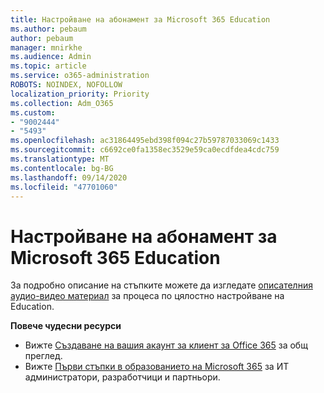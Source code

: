 ```yaml
---
title: Настройване на абонамент за Microsoft 365 Education
ms.author: pebaum
author: pebaum
manager: mnirkhe
ms.audience: Admin
ms.topic: article
ms.service: o365-administration
ROBOTS: NOINDEX, NOFOLLOW
localization_priority: Priority
ms.collection: Adm_O365
ms.custom:
- "9002444"
- "5493"
ms.openlocfilehash: ac31864495ebd398f094c27b59787033069c1433
ms.sourcegitcommit: c6692ce0fa1358ec3529e59ca0ecdfdea4cdc759
ms.translationtype: MT
ms.contentlocale: bg-BG
ms.lasthandoff: 09/14/2020
ms.locfileid: "47701060"
---
```

# <a name="set-up-a-microsoft-365-education-subscription"></a>Настройване на абонамент за Microsoft 365 Education

За подробно описание на стъпките можете да изгледате [описателния аудио-видео материал](https://aka.ms/M365EduSetup) за процеса по цялостно настройване на Education.

**Повече чудесни ресурси**

- Вижте [Създаване на вашия акаунт за клиент за Office 365](https://docs.microsoft.com/microsoft-365/education/deploy/create-your-office-365-tenant) за общ преглед.
- Вижте [Първи стъпки в образованието на Microsoft 365](https://docs.microsoft.com/education/) за ИТ администратори, разработчици и партньори.